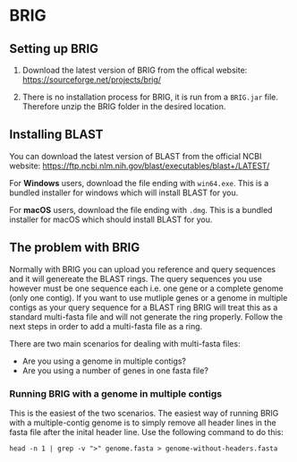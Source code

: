 # BRIG
## Setting up BRIG
1. Download the latest version of BRIG from the offical website: https://sourceforge.net/projects/brig/

2. There is no installation process for BRIG, it is run from a `BRIG.jar` file. Therefore unzip the BRIG folder in the desired location.

## Installing BLAST
You can download the latest version of BLAST from the official NCBI website: https://ftp.ncbi.nlm.nih.gov/blast/executables/blast+/LATEST/

For **Windows** users, download the file ending with `win64.exe`. This is a bundled installer for windows which will install BLAST for you.

For **macOS** users, download the file ending with `.dmg`. This is a bundled installer for macOS which should install BLAST for you.

## The problem with BRIG

Normally with BRIG you can upload you reference and query sequences and it will genereate the BLAST rings. The query sequences you use however must be one sequence each i.e. one gene or a complete genome (only one contig). If you want to use mutliple genes or a genome in multiple contigs as your query sequence for a BLAST ring BRIG will treat this as a standard multi-fasta file and will not generate the ring properly. Follow the next steps in order to add a multi-fasta file as a ring.

There are two main scenarios for dealing with multi-fasta files:

- Are you using a genome in multiple contigs?
- Are you using a number of genes in one fasta file?

### Running BRIG with a genome in multiple contigs

This is the easiest of the two scenarios. The easiest way of running BRIG with a multiple-contig genome is to simply remove all header lines in the fasta file after the inital header line. Use the following command to do this:
```
head -n 1 | grep -v ">" genome.fasta > genome-without-headers.fasta
```
